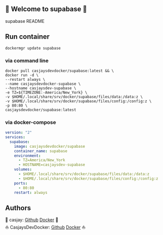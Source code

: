 ## 👋 Welcome to supabase 🚀  

supabase README  
  
  
## Run container

```shell
dockermgr update supabase
```

### via command line

```shell
docker pull casjaysdevdocker/supabase:latest && \
docker run -d \
--restart always \
--name casjaysdevdocker-supabase \
--hostname casjaysdev-supabase \
-e TZ=${TIMEZONE:-America/New_York} \
-v $HOME/.local/share/srv/docker/supabase/files/data:/data:z \
-v $HOME/.local/share/srv/docker/supabase/files/config:/config:z \
-p 80:80 \
casjaysdevdocker/supabase:latest
```

### via docker-compose

```yaml
version: "2"
services:
  supabase:
    image: casjaysdevdocker/supabase
    container_name: supabase
    environment:
      - TZ=America/New_York
      - HOSTNAME=casjaysdev-supabase
    volumes:
      - $HOME/.local/share/srv/docker/supabase/files/data:/data:z
      - $HOME/.local/share/srv/docker/supabase/files/config:/config:z
    ports:
      - 80:80
    restart: always
```

## Authors  

🤖 casjay: [Github](https://github.com/casjay) [Docker](https://hub.docker.com/r/casjay) 🤖  
⛵ CasjaysDevDocker: [Github](https://github.com/casjaysdevdocker) [Docker](https://hub.docker.com/r/casjaysdevdocker) ⛵  
